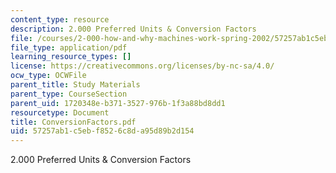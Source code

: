 ```yaml
---
content_type: resource
description: 2.000 Preferred Units & Conversion Factors
file: /courses/2-000-how-and-why-machines-work-spring-2002/57257ab1c5ebf8526c8da95d89b2d154_ConversionFactors.pdf
file_type: application/pdf
learning_resource_types: []
license: https://creativecommons.org/licenses/by-nc-sa/4.0/
ocw_type: OCWFile
parent_title: Study Materials
parent_type: CourseSection
parent_uid: 1720348e-b371-3527-976b-1f3a88bd8dd1
resourcetype: Document
title: ConversionFactors.pdf
uid: 57257ab1-c5eb-f852-6c8d-a95d89b2d154
---
```

2.000 Preferred Units & Conversion Factors